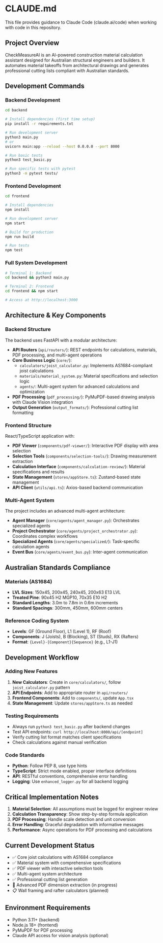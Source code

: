 # CLAUDE.md

This file provides guidance to Claude Code (claude.ai/code) when working with code in this repository.

## Project Overview

CheckMeasureAI is an AI-powered construction material calculation assistant designed for Australian structural engineers and builders. It automates material takeoffs from architectural drawings and generates professional cutting lists compliant with Australian standards.

## Development Commands

### Backend Development

```bash
cd backend

# Install dependencies (first time setup)
pip install -r requirements.txt

# Run development server
python3 main.py
# or
uvicorn main:app --reload --host 0.0.0.0 --port 8000

# Run basic tests
python3 test_basic.py

# Run specific tests with pytest
python3 -m pytest tests/
```

### Frontend Development

```bash
cd frontend

# Install dependencies
npm install

# Run development server
npm start

# Build for production
npm run build

# Run tests
npm test
```

### Full System Development

```bash
# Terminal 1: Backend
cd backend && python3 main.py

# Terminal 2: Frontend  
cd frontend && npm start

# Access at http://localhost:3000
```

## Architecture & Key Components

### Backend Structure

The backend uses FastAPI with a modular architecture:

- **API Routers** (`api/routers/`): REST endpoints for calculations, materials, PDF processing, and multi-agent operations
- **Core Business Logic** (`core/`):
  - `calculators/joist_calculator.py`: Implements AS1684-compliant joist calculations
  - `materials/material_system.py`: Material specifications and selection logic
  - `agents/`: Multi-agent system for advanced calculations and optimization
- **PDF Processing** (`pdf_processing/`): PyMuPDF-based drawing analysis with Claude Vision integration
- **Output Generation** (`output_formats/`): Professional cutting list formatting

### Frontend Structure  

React/TypeScript application with:

- **PDF Viewer** (`components/pdf-viewer/`): Interactive PDF display with area selection
- **Selection Tools** (`components/selection-tools/`): Drawing measurement extraction
- **Calculation Interface** (`components/calculation-review/`): Material specifications and results
- **State Management** (`stores/appStore.ts`): Zustand-based state management
- **API Client** (`utils/api.ts`): Axios-based backend communication

### Multi-Agent System

The project includes an advanced multi-agent architecture:

- **Agent Manager** (`core/agents/agent_manager.py`): Orchestrates specialized agents
- **Project Orchestrator** (`core/agents/project_orchestrator.py`): Coordinates complex workflows
- **Specialized Agents** (`core/agents/specialized/`): Task-specific calculation agents
- **Event Bus** (`core/agents/event_bus.py`): Inter-agent communication

## Australian Standards Compliance

### Materials (AS1684)

- **LVL Sizes**: 150x45, 200x45, 240x45, 200x63 E13 LVL
- **Treated Pine**: 90x45 H2 MGP10, 70x35 E10 H2  
- **Standard Lengths**: 3.0m to 7.8m in 0.6m increments
- **Standard Spacings**: 300mm, 450mm, 600mm centers

### Reference Coding System

- **Levels**: GF (Ground Floor), L1 (Level 1), RF (Roof)
- **Components**: J (Joists), B (Blocking), ST (Studs), RX (Rafters)
- **Format**: `{Level}-{Component}{Sequence}` (e.g., L1-J1)

## Development Workflow

### Adding New Features

1. **New Calculators**: Create in `core/calculators/`, follow `joist_calculator.py` pattern
2. **API Endpoints**: Add to appropriate router in `api/routers/`
3. **Frontend Components**: Add to `components/`, update `App.tsx`
4. **State Management**: Update `stores/appStore.ts` as needed

### Testing Requirements

- Always run `python3 test_basic.py` after backend changes
- Test API endpoints: `curl http://localhost:8000/api/[endpoint]`
- Verify cutting list format matches client specifications
- Check calculations against manual verification

### Code Standards

- **Python**: Follow PEP 8, use type hints
- **TypeScript**: Strict mode enabled, proper interface definitions
- **API**: RESTful conventions, comprehensive error handling
- **Logging**: Use `enhanced_logger.py` for all backend logging

## Critical Implementation Notes

1. **Material Selection**: All assumptions must be logged for engineer review
2. **Calculation Transparency**: Show step-by-step formula application
3. **PDF Processing**: Handle scale detection and unit conversion
4. **Error Handling**: Graceful degradation with informative messages
5. **Performance**: Async operations for PDF processing and calculations

## Current Development Status

- ✅ Core joist calculations with AS1684 compliance
- ✅ Material system with comprehensive specifications
- ✅ PDF viewer with interactive selection tools
- ✅ Multi-agent system architecture
- ✅ Professional cutting list generation
- 🔄 Advanced PDF dimension extraction (in progress)
- 📋 Wall framing and rafter calculators (planned)

## Environment Requirements

- Python 3.11+ (backend)
- Node.js 18+ (frontend)
- PyMuPDF for PDF processing
- Claude API access for vision analysis (optional)
